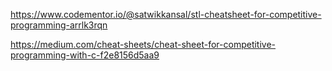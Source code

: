 https://www.codementor.io/@satwikkansal/stl-cheatsheet-for-competitive-programming-arrlk3rqn

https://medium.com/cheat-sheets/cheat-sheet-for-competitive-programming-with-c-f2e8156d5aa9
